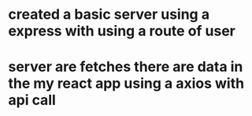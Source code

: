 # created a basic server using a express with using a route of user 
# server are fetches there are data in the my react app using a axios with api call
